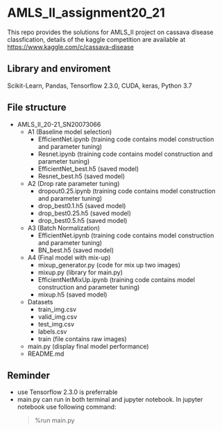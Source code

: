 # AMLS_II_assignment20_21
This repo provides the solutions for AMLS_II project on cassava disease classfication, details of the kaggle competition are available at 
https://www.kaggle.com/c/cassava-disease
## Library and enviroment
Scikit-Learn, Pandas, Tensorflow 2.3.0, CUDA, keras, Python 3.7

## File structure
- AMLS_II_20-21_SN20073066
  - A1 (Baseline model selection)
    - EfficientNet.ipynb (training code contains model construction and parameter tuning)
    - Resnet.ipynb (training code contains model construction and parameter tuning)
    - EfficientNet_best.h5 (saved model)
    - Resnet_best.h5 (saved model)
  - A2 (Drop rate parameter tuning)
    - dropout0.25.ipynb (training code contains model construction and parameter tuning)
    - drop_best0.1.h5 (saved model)
    - drop_best0.25.h5 (saved model)
    - drop_best0.5.h5 (saved model)
  - A3 (Batch Normalization)
    - EfficientNet.ipynb (training code contains model construction and parameter tuning)
    - BN_best.h5 (saved model)
  - A4 (Final model with mix-up)
    - mixup_generator.py (code for mix up two images)
    - mixup.py (library for main.py)
    - EfficientNetMixUp.ipynb (training code contains model construction and parameter tuning)
    - mixup.h5 (saved model)
  - Datasets
    - train_img.csv
    - valid_img.csv
    - test_img.csv
    - labels.csv
    - train (file contains raw images)
  - main.py (display final model performance)
  - README.md
## Reminder
- use Tensorflow 2.3.0 is preferrable
- main.py can run in both terminal and jupyter notebook. In jupyter notebook use following command:
  > %run main.py
